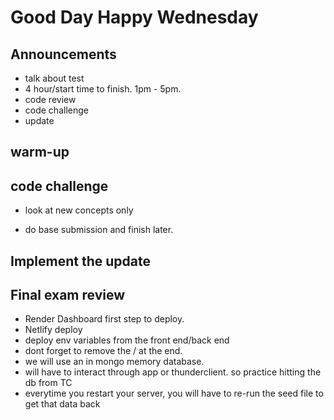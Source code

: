# Good Day Happy Wednesday

## Announcements

- talk about test
- 4 hour/start time to finish. 1pm - 5pm.
- code review
- code challenge
- update

## warm-up

## code challenge

- look at new concepts only

- do base submission and finish later.

## Implement the update

## Final exam review

- Render Dashboard first step to deploy.
- Netlify deploy
- deploy env variables from the front end/back end
- dont forget to remove the / at the end.
- we will use an in mongo memory database.
- will have to interact through app or thunderclient. so practice hitting the
  db from TC
- everytime you restart your server, you will have to re-run the seed file to
  get that data back
